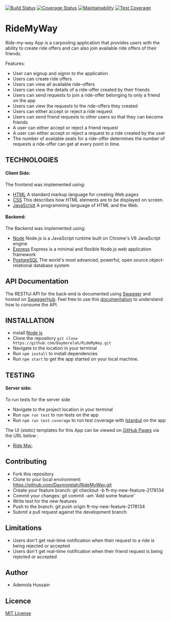 [![Build Status](https://travis-ci.org/Daymorelah/RideMyWay.svg?branch=ft-user-signup-2178134)](https://travis-ci.org/Daymorelah/PostIt)
[![Coverage Status](https://coveralls.io/repos/github/Daymorelah/RideMyWay/badge.svg?branch=ft-update-user-details-2178134)](https://coveralls.io/github/Daymorelah/RideMyWay?branch=ft-update-user-details-2178134)
[![Maintainability](https://api.codeclimate.com/v1/badges/7b39a3c4a60595176942/maintainability)](https://codeclimate.com/github/Daymorelah/RideMyWay/maintainability)
[![Test Coverage](https://api.codeclimate.com/v1/badges/7b39a3c4a60595176942/test_coverage)](https://codeclimate.com/github/Daymorelah/RideMyWay/test_coverage)

# RideMyWay
Ride-my-way App is a carpooling application that provides users with the ability to create ride offers and can also join available ride offers of their friends.

Features:
- User can signup and signin to the application
- Users can create ride offers
- Users can view all available ride-offers
- Users can view the details of a ride-offer created by their friends
- Users can send requests to join a ride-offer belonging to only a friend on the app
- Users can view the requests to the ride-offers they created
- Users can either accept or reject a ride request
- Users can send friend requests to other users so that they can become friends
- A user can either accept or reject a friend request
- A user can either accept or reject a request to a ride created by the user
- The number of available seats for a ride-offer determines the number of requests a ride-offer can get at every point in time.

## TECHNOLOGIES
#### Client Side:
The frontend was implemented using:
* [HTML](https://www.w3schools.com/Html/) A standard markup language for creating Web pages
* [CSS](https://www.w3schools.com/css/css_intro.asp) This describes how HTML elements are to be displayed on screen.
* [JavaScript](https://www.w3schools.com/js/default.asp) A programming language of HTML and the Web.

#### Backend:
The Backend was implemented using: 
 * [Node](https://nodejs.org/en/) Node.js is a JavaScript runtime built on Chrome's V8 JavaScript engine
 * [Express](https://expressjs.com/) Express is a minimal and flexible Node.js web application framework
 * [PostgreSQL](https://www.postgresql.org/) The world's most advanced, powerful, open source object-relational database system
 
 ## API Documentation
 The RESTful API for the back-end is documented using [Swagger](https://swagger.io/) and hosted on [SwaggerHub](https://app.swaggerhub.com/signup). Feel free to use this [documentation](https://app.swaggerhub.com/apis/Daymorelah/rideMyWay/1.0.0)
 to understand how to consume the API.
 
 ## INSTALLATION
 * install [Node js](https://nodejs.org/en/)
 * Clone the repository `git clone https://github.com/Daymorelah/RideMyWay.git` 
 * Navigate to the location in your terminal
 * Run `npm install` to install dependencies
 * Run `npm start` to get the app started on your local machine.
 
 ## TESTING
 #### Server side:
To run tests for the server side
* Navigate to the project location in your terminal
* Run `npm run test` to run tests on the app
* Run `npm run test-coverage` to run test coverage with [Istanbul](https://istanbul.js.org/) on the app

The UI (_static_) templates for this App can be viewed on [GitHub Pages](https://pages.github.com/) via the URL below :
* [Ride Mw:](https://daymorelah.github.io/RideMyWay/UI/html/landingPage.html)

## Contributing
* Fork this repository
* Clone to your local environment: https://github.com/Daymorelah/RideMyWay.git
* Create your feature branch: git checkout -b ft-my-new-feature-2178134
* Commit your changes: git commit -am 'Add some feature'
* Write test for the new features
* Push to the branch: git push origin ft-my-new-feature-2178134
* Submit a pull request against the development branch

## Limitations
* Users don't get real-time notification when their request to a ride is being rejected or accepted
* Users don't get real-time notification when their friend request is being rejected or accepted

## Author
* Ademola Hussain

## Licence 
[MIT License](https://github.com/Kenec/PostIt/blob/master/LICENSE)
